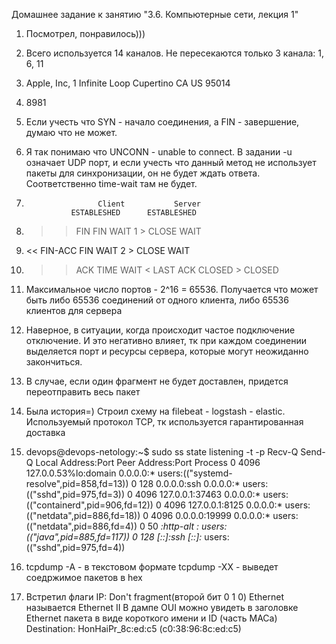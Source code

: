 Домашнее задание к занятию "3.6. Компьютерные сети, лекция 1"

1. Посмотрел, понравилось)))
2. Всего используется 14 каналов. Не пересекаются только 3 канала: 1, 6, 11
3. Apple, Inc, 1 Infinite Loop Cupertino CA US 95014
4. 8981
5. Если учесть что SYN - начало соединения, а FIN - завершение, думаю что не может. 
6. Я так понимаю что UNCONN - unable to connect. В задании -u означает UDP порт, и если учесть что данный метод не использует пакеты для синхронизации, он не будет ждать ответа. Соответственно time-wait там не будет.
7.                     Client           Server 
                 ESTABLESHED      ESTABLESHED
1. >> FIN        FIN WAIT 1   >   CLOSE WAIT
2. << FIN-ACC    FIN WAIT 2   >   CLOSE WAIT 
3. >> ACK        TIME WAIT    <   LAST ACK
                 CLOSED       >   CLOSED 

8. Максимальное число портов - 2^16 = 65536. Получается что может быть либо 65536 соединений от одного клиента, либо 65536 клиентов для сервера
9. Наверное, в ситуации, когда происходит частое подключение отключение. И это негативно влияет, тк при каждом соединении выделяется порт и ресурсы сервера, которые могут неожиданно закончиться.
10. В случае, если один фрагмент не будет доставлен, придется переотправить весь пакет
11. Была история=) Строил схему на filebeat - logstash - elastic. Используемый протокол TCP, тк используется гарантированная доставка
12. devops@devops-netology:~$ sudo ss  state listening -t -p
Recv-Q    Send-Q       Local Address:Port            Peer Address:Port    Process
0         4096         127.0.0.53%lo:domain               0.0.0.0:*        users:(("systemd-resolve",pid=858,fd=13))
0         128                0.0.0.0:ssh                  0.0.0.0:*        users:(("sshd",pid=975,fd=3))
0         4096             127.0.0.1:37463                0.0.0.0:*        users:(("containerd",pid=906,fd=12))
0         4096             127.0.0.1:8125                 0.0.0.0:*        users:(("netdata",pid=886,fd=18))
0         4096               0.0.0.0:19999                0.0.0.0:*        users:(("netdata",pid=886,fd=4))
0         50                       *:http-alt                   *:*        users:(("java",pid=885,fd=117))
0         128                   [::]:ssh                     [::]:*        users:(("sshd",pid=975,fd=4))

13. tcpdump -A - в текстовом формате
    tcpdump -XX - выведет соедржимое пакетов в hex
14. Встретил флаги IP: Don't fragment(второй бит 0 1 0)
    Ethernet называется Ethernet II
    В дампе OUI можно увидеть в заголовке Ethernet пакета в виде короткого имени и ID (часть MACа)
    Destination: HonHaiPr_8c:ed:c5 (c0:38:96:8c:ed:c5)    
